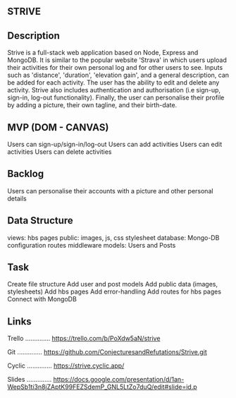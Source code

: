 STRIVE
---------------

Description
---------------
Strive is a full-stack web application based on Node, Express and MongoDB. It is similar to the popular website 'Strava' in which users upload their activities for their own personal log and for other users to see. Inputs such as 'distance', 'duration', 'elevation gain', and a general description, can be added for each activity. The user has the ability to edit and delete any activity. Strive also includes authentication and authorisation (i.e sign-up, sign-in, log-out functionality). Finally, the user can personalise their profile by adding a picture, their own tagline, and their birth-date.

MVP (DOM - CANVAS)
----------------
Users can sign-up/sign-in/log-out
Users can add activities
Users can edit activities
Users can delete activities

Backlog
----------------
Users can personalise their accounts with a picture and other personal details

Data Structure
----------------
views: hbs pages
public: images, js, css stylesheet
database: Mongo-DB configuration
routes
middleware
models: Users and Posts

Task
---------------
Create file structure
Add user and post models
Add public data (images, stylesheets)
Add hbs pages
Add error-handling
Add routes for hbs pages
Connect with MongoDB

Links
---------------

Trello
..............
https://trello.com/b/PoXdw5aN/strive

Git
..............
https://github.com/ConjecturesandRefutations/Strive.git

Cyclic
..............
https://strive.cyclic.app/

Slides
..............
https://docs.google.com/presentation/d/1an-WepSb1ti3n8jZAptK99FEZSdemP_GNL5LtZo7duQ/edit#slide=id.p